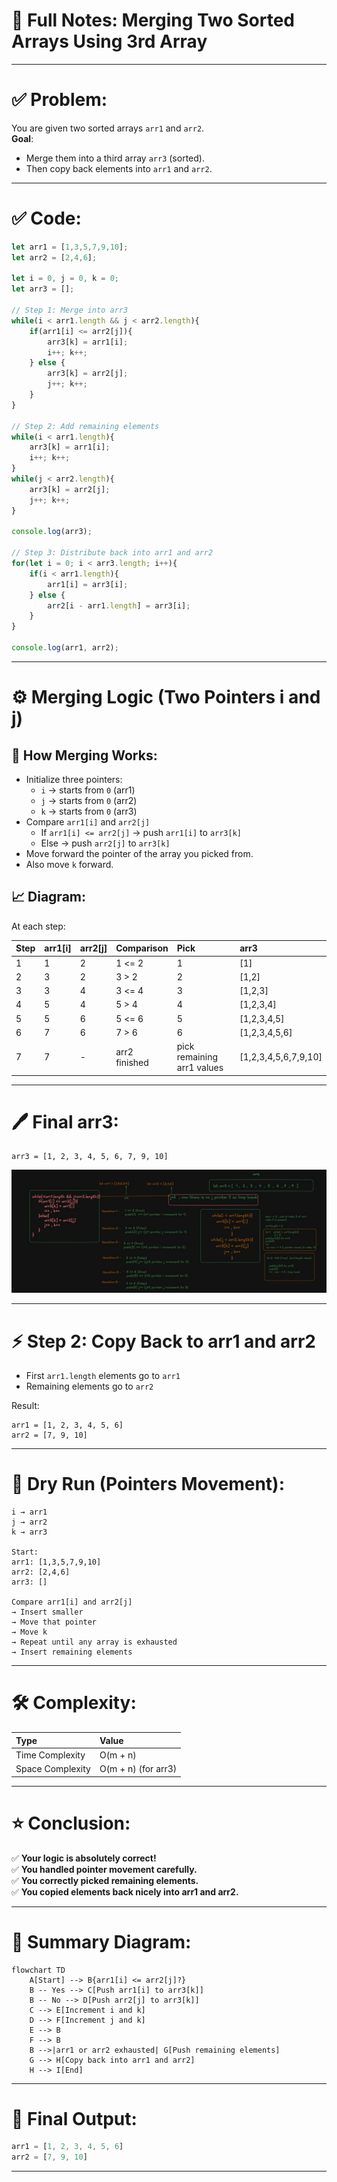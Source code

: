 
# 📝 Full Notes: Merging Two Sorted Arrays Using 3rd Array

---

# ✅ Problem:
You are given two sorted arrays `arr1` and `arr2`.  
**Goal**:  
- Merge them into a third array `arr3` (sorted).  
- Then copy back elements into `arr1` and `arr2`.

---

# ✅ Code:

```javascript
let arr1 = [1,3,5,7,9,10];
let arr2 = [2,4,6];

let i = 0, j = 0, k = 0;
let arr3 = [];

// Step 1: Merge into arr3
while(i < arr1.length && j < arr2.length){
    if(arr1[i] <= arr2[j]){
        arr3[k] = arr1[i];
        i++; k++;
    } else {
        arr3[k] = arr2[j];
        j++; k++;
    }
}

// Step 2: Add remaining elements
while(i < arr1.length){
    arr3[k] = arr1[i];
    i++; k++;
}
while(j < arr2.length){
    arr3[k] = arr2[j];
    j++; k++;
}

console.log(arr3);

// Step 3: Distribute back into arr1 and arr2
for(let i = 0; i < arr3.length; i++){
    if(i < arr1.length){
        arr1[i] = arr3[i];
    } else {
        arr2[i - arr1.length] = arr3[i];
    }
}

console.log(arr1, arr2);
```

---

# ⚙️ Merging Logic (Two Pointers i and j)

## 📍 How Merging Works:

- Initialize three pointers:
  - `i` → starts from `0` (arr1)
  - `j` → starts from `0` (arr2)
  - `k` → starts from `0` (arr3)
- Compare `arr1[i]` and `arr2[j]`
  - If `arr1[i] <= arr2[j]` → push `arr1[i]` to `arr3[k]`
  - Else → push `arr2[j]` to `arr3[k]`
- Move forward the pointer of the array you picked from.
- Also move `k` forward.

## 📈 Diagram:
At each step:

| Step | arr1[i] | arr2[j] | Comparison | Pick | arr3 |
|:---|:---|:---|:---|:---|:---|
| 1 | 1 | 2 | 1 <= 2 | 1 | [1] |
| 2 | 3 | 2 | 3 > 2 | 2 | [1,2] |
| 3 | 3 | 4 | 3 <= 4 | 3 | [1,2,3] |
| 4 | 5 | 4 | 5 > 4 | 4 | [1,2,3,4] |
| 5 | 5 | 6 | 5 <= 6 | 5 | [1,2,3,4,5] |
| 6 | 7 | 6 | 7 > 6 | 6 | [1,2,3,4,5,6] |
| 7 | 7 | - | arr2 finished | pick remaining arr1 values | [1,2,3,4,5,6,7,9,10] |

---

# 🖊️ Final arr3:

```text
arr3 = [1, 2, 3, 4, 5, 6, 7, 9, 10]
```

![merging image](./Assets/merge_Sorted_Array.jpg)

---

# ⚡ Step 2: Copy Back to arr1 and arr2

- First `arr1.length` elements go to `arr1`
- Remaining elements go to `arr2`

Result:

```text
arr1 = [1, 2, 3, 4, 5, 6]
arr2 = [7, 9, 10]
```

---

# 🧠 Dry Run (Pointers Movement):

```text
i → arr1
j → arr2
k → arr3

Start:
arr1: [1,3,5,7,9,10]
arr2: [2,4,6]
arr3: []

Compare arr1[i] and arr2[j]
→ Insert smaller
→ Move that pointer
→ Move k
→ Repeat until any array is exhausted
→ Insert remaining elements
```

---

# 🛠 Complexity:

| Type | Value |
|:---|:---|
| Time Complexity | O(m + n) |
| Space Complexity | O(m + n) (for arr3) |

---

# ⭐ Conclusion:

✅ **Your logic is absolutely correct!**  
✅ **You handled pointer movement carefully.**  
✅ **You correctly picked remaining elements.**  
✅ **You copied elements back nicely into arr1 and arr2.**

---

# 📌 Summary Diagram:

```mermaid
flowchart TD
    A[Start] --> B{arr1[i] <= arr2[j]?}
    B -- Yes --> C[Push arr1[i] to arr3[k]]
    B -- No --> D[Push arr2[j] to arr3[k]]
    C --> E[Increment i and k]
    D --> F[Increment j and k]
    E --> B
    F --> B
    B -->|arr1 or arr2 exhausted| G[Push remaining elements]
    G --> H[Copy back into arr1 and arr2]
    H --> I[End]
```

---

# 🎯 Final Output:

```javascript
arr1 = [1, 2, 3, 4, 5, 6]
arr2 = [7, 9, 10]
```

---